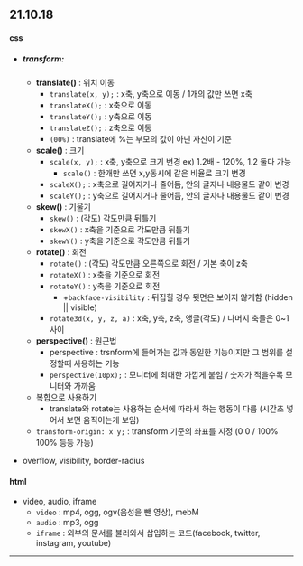 ## 21.10.18

#### css

- ##### transform:

  - **translate()** : 위치 이동
    - `translate(x, y);` : x축, y축으로 이동 / 1개의 값만 쓰면 x축
    - `translateX();` : x축으로 이동
    - `translateY();` : y축으로 이동
    - `translateZ();` : z축으로 이동
    - `(00%)` : translate에 %는 부모의 값이 아닌 자신이 기준
  - **scale()** : 크기
    - `scale(x, y);` : x축, y축으로 크기 변경 ex) 1.2배 - 120%, 1.2 둘다 가능
      - `scale()` : 한개만 쓰면 x,y동시에 같은 비율로 크기 변경
    - `scaleX();` : x축으로 길어지거나 줄어듬, 안의 글자나 내용물도 같이 변경
    - `scaleY();` : y축으로 길어지거나 줄어듬, 안의 글자나 내용물도 같이 변경
  - **skew()** : 기울기
    - `skew()` : (각도) 각도만큼 뒤틀기
    - `skewX()` : x축을 기준으로 각도만큼 뒤틀기
    - `skewY()` : y축을 기준으로 각도만큼 뒤틀기
  - **rotate()** : 회전
    - `rotate()` : (각도) 각도만큼 오른쪽으로 회전 / 기본 축이 z축
    - `rotateX()` : x축을 기준으로 회전
    - `rotateY()` : y축을 기준으로 회전
      - +`backface-visibility` : 뒤집힐 경우 뒷면은 보이지 않게함 (hidden || visible)
    - `rotate3d(x, y, z, a)` : x축, y축, z축, 앵글(각도) / 나머지 축들은 0~1사이
  - **perspective()** : 원근법
    - perspective : trsnform에 들어가는 값과 동일한 기능이지만 그 범위를 설정할때 사용하는 기능
    - `perspective(10px);` : 모니터에 최대한 가깝게 붙임 / 숫자가 적을수록 모니터와 가까움
  - 복합으로 사용하기
    - translate와 rotate는 사용하는 순서에 따라서 하는 행동이 다름 (시간초 넣어서 보면 움직이는게 보임)
  - `transform-origin: x y;` : transform 기준의 좌표를 지정 (0 0 / 100% 100% 등등 가능)

- overflow, visibility, border-radius



#### html

- video, audio, iframe
  - `video` : mp4, ogg, ogv(음성을 뺀 영상), mebM
  - `audio` : mp3, ogg
  - `iframe` : 외부의 문서를 불러와서 삽입하는 코드(facebook, twitter, instagram, youtube)



---





